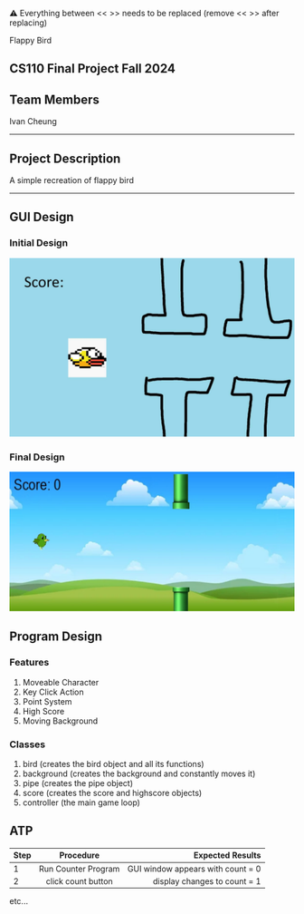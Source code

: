 
:warning: Everything between << >> needs to be replaced (remove << >> after replacing)

Flappy Bird
## CS110 Final Project  Fall 2024

## Team Members

Ivan Cheung

***

## Project Description

A simple recreation of flappy bird

***    

## GUI Design

### Initial Design

![initial gui](assets/gui.jpg)

### Final Design

![final gui](assets/finalgui.jpg)

## Program Design

### Features

1. Moveable Character
2. Key Click Action
3. Point System
4. High Score
5. Moving Background

### Classes

1. bird (creates the bird object and all its functions)
2. background (creates the background and constantly moves it)
3. pipe (creates the pipe object)
4. score (creates the score and highscore objects)
5. controller (the main game loop)

## ATP

| Step                 |Procedure             |Expected Results                   |
|----------------------|:--------------------:|----------------------------------:|
|  1                   | Run Counter Program  |GUI window appears with count = 0  |
|  2                   | click count button   | display changes to count = 1      |
etc...
